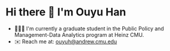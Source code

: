 # Hi there 👋 I'm Ouyu Han
- 👩🏻‍💻 I'm currently a graduate student in the Public Policy and Management-Data Analytics program at Heinz CMU. 
- ✉️ Reach me at: ouyuh@andrew.cmu.edu


